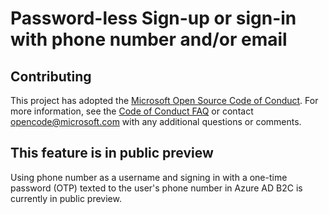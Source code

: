 # Password-less Sign-up or sign-in with phone number and/or email

## Contributing

This project has adopted the [Microsoft Open Source Code of Conduct](https://opensource.microsoft.com/codeofconduct/). For more information, see the [Code of Conduct FAQ](https://opensource.microsoft.com/codeofconduct/faq/) or contact [opencode@microsoft.com](mailto:opencode@microsoft.com) with any additional questions or comments.

## This feature is in public preview

Using phone number as a username and signing in with a one-time password (OTP) texted to the user's phone number in Azure AD B2C is currently in public preview. 
